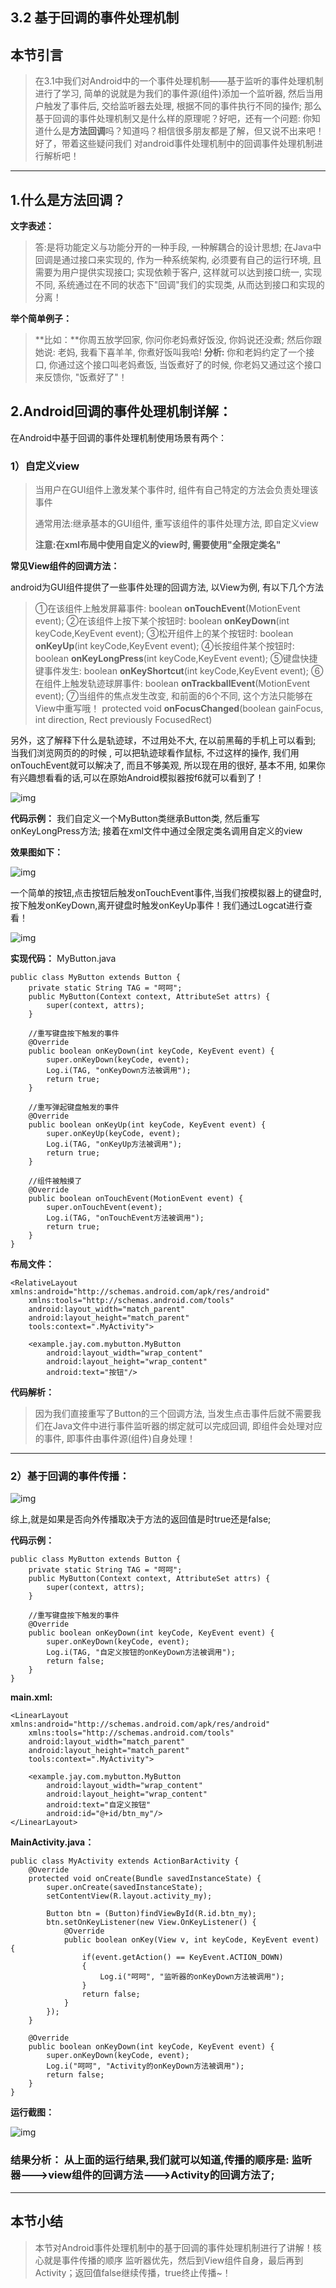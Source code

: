 ## 3.2 基于回调的事件处理机制

## 本节引言

> 在3.1中我们对Android中的一个事件处理机制——基于监听的事件处理机制进行了学习, 简单的说就是为我们的事件源(组件)添加一个监听器, 然后当用户触发了事件后, 交给监听器去处理, 根据不同的事件执行不同的操作; 那么基于回调的事件处理机制又是什么样的原理呢？好吧，还有一个问题: 你知道什么是**方法回调**吗？知道吗？相信很多朋友都是了解，但又说不出来吧！好了，带着这些疑问我们 对android事件处理机制中的回调事件处理机制进行解析吧！

------

## 1.什么是方法回调？

**文字表述：**

> 答:是将功能定义与功能分开的一种手段, 一种解耦合的设计思想; 在Java中回调是通过接口来实现的, 作为一种系统架构, 必须要有自己的运行环境, 且需要为用户提供实现接口; 实现依赖于客户, 这样就可以达到接口统一, 实现不同,   系统通过在不同的状态下"回调"我们的实现类,  从而达到接口和实现的分离！

**举个简单例子：**

> **比如：**你周五放学回家, 你问你老妈煮好饭没, 你妈说还没煮; 然后你跟她说: 老妈, 我看下喜羊羊, 你煮好饭叫我哈! **分析:** 你和老妈约定了一个接口,  你通过这个接口叫老妈煮饭, 当饭煮好了的时候, 你老妈又通过这个接口来反馈你, "饭煮好了"！

## 2.Android回调的事件处理机制详解：

在Android中基于回调的事件处理机制使用场景有两个：

### 1）自定义view

> 当用户在GUI组件上激发某个事件时, 组件有自己特定的方法会负责处理该事件
>
> 通常用法:继承基本的GUI组件, 重写该组件的事件处理方法, 即自定义view 
>
> **注意:在xml布局中使用自定义的view时, 需要使用"全限定类名"**

**常见View组件的回调方法：**

android为GUI组件提供了一些事件处理的回调方法, 以View为例, 有以下几个方法

> ①在该组件上触发屏幕事件: boolean **onTouchEvent**(MotionEvent event);
> ②在该组件上按下某个按钮时: boolean **onKeyDown**(int keyCode,KeyEvent event);
> ③松开组件上的某个按钮时: boolean **onKeyUp**(int keyCode,KeyEvent event);
> ④长按组件某个按钮时: boolean **onKeyLongPress**(int keyCode,KeyEvent event);
> ⑤键盘快捷键事件发生: boolean **onKeyShortcut**(int keyCode,KeyEvent event);
> ⑥在组件上触发轨迹球屏事件: boolean **onTrackballEvent**(MotionEvent event);
> ⑦当组件的焦点发生改变, 和前面的6个不同, 这个方法只能够在View中重写哦！ protected void **onFocusChanged**(boolean gainFocus, int direction, Rect previously FocusedRect)

另外，这了解释下什么是轨迹球，不过用处不大, 在以前黑莓的手机上可以看到; 当我们浏览网页的的时候 , 可以把轨迹球看作鼠标, 不过这样的操作, 我们用onTouchEvent就可以解决了, 而且不够美观, 所以现在用的很好, 基本不用, 如果你有兴趣想看看的话,可以在原始Android模拟器按f6就可以看到了！

![img](./71953036.png)

**代码示例：** 我们自定义一个MyButton类继承Button类, 然后重写onKeyLongPress方法; 接着在xml文件中通过全限定类名调用自定义的view

**效果图如下：**

![img](./88843756.png)

一个简单的按钮,点击按钮后触发onTouchEvent事件,当我们按模拟器上的键盘时, 按下触发onKeyDown,离开键盘时触发onKeyUp事件！我们通过Logcat进行查看！

![img](./8213191.png)

**实现代码：** MyButton.java

```
public class MyButton extends Button {  
    private static String TAG = "呵呵";  
    public MyButton(Context context, AttributeSet attrs) {  
        super(context, attrs);  
    }  
  
    //重写键盘按下触发的事件  
    @Override  
    public boolean onKeyDown(int keyCode, KeyEvent event) {  
        super.onKeyDown(keyCode, event);  
        Log.i(TAG, "onKeyDown方法被调用");  
        return true;  
    }  
  
    //重写弹起键盘触发的事件  
    @Override  
    public boolean onKeyUp(int keyCode, KeyEvent event) {  
        super.onKeyUp(keyCode, event);  
        Log.i(TAG, "onKeyUp方法被调用");  
        return true;  
    }  
  
    //组件被触摸了  
    @Override  
    public boolean onTouchEvent(MotionEvent event) {  
        super.onTouchEvent(event);  
        Log.i(TAG, "onTouchEvent方法被调用");  
        return true;  
    }  
} 
```

**布局文件：**

```
<RelativeLayout xmlns:android="http://schemas.android.com/apk/res/android"  
    xmlns:tools="http://schemas.android.com/tools"  
    android:layout_width="match_parent"  
    android:layout_height="match_parent"  
    tools:context=".MyActivity">  
    
    <example.jay.com.mybutton.MyButton  
        android:layout_width="wrap_content"  
        android:layout_height="wrap_content"  
        android:text="按钮"/> 
```

**代码解析：**

> 因为我们直接重写了Button的三个回调方法, 当发生点击事件后就不需要我们在Java文件中进行事件监听器的绑定就可以完成回调, 即组件会处理对应的事件, 即事件由事件源(组件)自身处理！

------

### 2）基于回调的事件传播：

![img](./9989678.png)

综上,就是如果是否向外传播取决于方法的返回值是时true还是false;

**代码示例：**

```
public class MyButton extends Button {  
    private static String TAG = "呵呵";  
    public MyButton(Context context, AttributeSet attrs) {  
        super(context, attrs);  
    }  
  
    //重写键盘按下触发的事件  
    @Override  
    public boolean onKeyDown(int keyCode, KeyEvent event) {  
        super.onKeyDown(keyCode, event);  
        Log.i(TAG, "自定义按钮的onKeyDown方法被调用");  
        return false;  
    }  
}
```

**main.xml:**

```
<LinearLayout xmlns:android="http://schemas.android.com/apk/res/android"  
    xmlns:tools="http://schemas.android.com/tools"  
    android:layout_width="match_parent"  
    android:layout_height="match_parent"  
    tools:context=".MyActivity">  
  
    <example.jay.com.mybutton.MyButton  
        android:layout_width="wrap_content"  
        android:layout_height="wrap_content"  
        android:text="自定义按钮"  
        android:id="@+id/btn_my"/>  
</LinearLayout>  
```

**MainActivity.java：**

```
public class MyActivity extends ActionBarActivity {  
    @Override  
    protected void onCreate(Bundle savedInstanceState) {  
        super.onCreate(savedInstanceState);  
        setContentView(R.layout.activity_my);  
  
        Button btn = (Button)findViewById(R.id.btn_my);  
        btn.setOnKeyListener(new View.OnKeyListener() {  
            @Override  
            public boolean onKey(View v, int keyCode, KeyEvent event) {  
                if(event.getAction() == KeyEvent.ACTION_DOWN)  
                {  
                    Log.i("呵呵", "监听器的onKeyDown方法被调用");  
                }  
                return false;  
            }  
        });  
    }  
  
    @Override  
    public boolean onKeyDown(int keyCode, KeyEvent event) {  
        super.onKeyDown(keyCode, event);  
        Log.i("呵呵", "Activity的onKeyDown方法被调用");  
        return false;  
    }  
} 
```

**运行截图：**

![img](./25249059.png)

### 结果分析： 从上面的运行结果,我们就可以知道,传播的顺序是: **监听器**--->**view组件的回调方法**--->**Activity的回调方法了**;

------

## 本节小结

> 本节对Android事件处理机制中的基于回调的事件处理机制进行了讲解！核心就是事件传播的顺序 监听器优先，然后到View组件自身，最后再到Activity；返回值false继续传播，true终止传播~！


